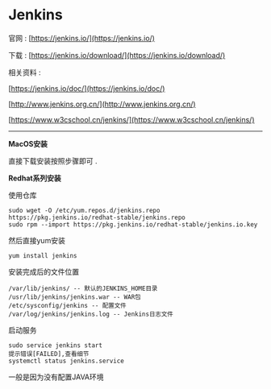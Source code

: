 # Jenkins

官网 : [https://jenkins.io/](https://jenkins.io/)

下载 : [https://jenkins.io/download/](https://jenkins.io/download/)

相关资料 :

[https://jenkins.io/doc/](https://jenkins.io/doc/)

[http://www.jenkins.org.cn/](http://www.jenkins.org.cn/)

[https://www.w3cschool.cn/jenkins/](https://www.w3cschool.cn/jenkins/)

---

**MacOS安装**

直接下载安装按照步骤即可 .

**Redhat系列安装**

使用仓库

```
sudo wget -O /etc/yum.repos.d/jenkins.repo https://pkg.jenkins.io/redhat-stable/jenkins.repo
sudo rpm --import https://pkg.jenkins.io/redhat-stable/jenkins.io.key
```

然后直接yum安装

```
yum install jenkins
```

安装完成后的文件位置

```
/var/lib/jenkins/ -- 默认的JENKINS_HOME目录
/usr/lib/jenkins/jenkins.war -- WAR包
/etc/sysconfig/jenkins -- 配置文件
/var/log/jenkins/jenkins.log -- Jenkins日志文件
```

启动服务

```
sudo service jenkins start
提示错误[FAILED],查看细节
systemctl status jenkins.service
```

一般是因为没有配置JAVA环境

